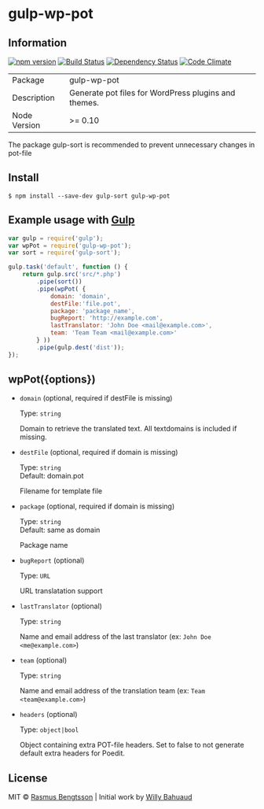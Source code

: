 # gulp-wp-pot

## Information

[![npm version](https://badge.fury.io/js/gulp-wp-pot.svg)](https://www.npmjs.com/package/gulp-wp-pot) [![Build Status](https://travis-ci.org/rasmusbe/gulp-wp-pot.svg?branch=master)](https://travis-ci.org/rasmusbe/gulp-wp-pot) [![Dependency Status](https://www.versioneye.com/user/projects/55c46add6537620020002f3c/badge.svg?style=flat)](https://www.versioneye.com/user/projects/55c46add6537620020002f3c) [![Code Climate](https://codeclimate.com/github/rasmusbe/gulp-wp-pot/badges/gpa.svg)](https://codeclimate.com/github/rasmusbe/gulp-wp-pot)

<table>
<tr> 
<td>Package</td><td>gulp-wp-pot</td>
</tr>
<tr>
<td>Description</td>
<td>Generate pot files for WordPress plugins and themes.</td>
</tr>
<tr>
<td>Node Version</td>
<td>>= 0.10</td>
</tr>
</table>

The package gulp-sort is recommended to prevent unnecessary changes in pot-file

## Install

```
$ npm install --save-dev gulp-sort gulp-wp-pot
```


## Example usage with [Gulp](http://github.com/gulpjs/gulp)

```js
var gulp = require('gulp');
var wpPot = require('gulp-wp-pot');
var sort = require('gulp-sort');

gulp.task('default', function () {
	return gulp.src('src/*.php')
		.pipe(sort())
		.pipe(wpPot( {
			domain: 'domain',
			destFile:'file.pot',
			package: 'package_name',
			bugReport: 'http://example.com',
			lastTranslator: 'John Doe <mail@example.com>',
			team: 'Team Team <mail@example.com>'
		} ))
		.pipe(gulp.dest('dist'));
});
```


## wpPot({options})

- `domain` (optional, required if destFile is missing)

	Type: `string`  

	Domain to retrieve the translated text. All textdomains is included if missing.

- `destFile` (optional, required if domain is missing)

	Type: `string`  
	Default: domain.pot

	Filename for template file


- `package` (optional, required if domain is missing)

	Type: `string`  
	Default: same as domain

	Package name

- `bugReport` (optional)

	Type: `URL`  

	URL translatation support

- `lastTranslator` (optional)

	Type: `string`  

	Name and email address of the last translator (ex: `John Doe <me@example.com>`)

- `team` (optional)

	Type: `string`  

	Name and email address of the translation team (ex: `Team <team@example.com>`)

- `headers` (optional)

	Type: `object|bool`  

	Object containing extra POT-file headers. Set to false to not generate default extra headers for Poedit.


## License

MIT © [Rasmus Bengtsson](https://github.com/rasmus) | Initial work by [Willy Bahuaud](https://github.com/willybahuaud)
